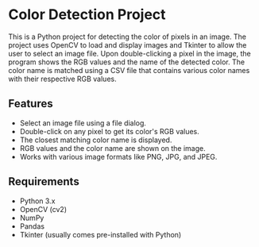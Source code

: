 # Color Detection Project
This is a Python project for detecting the color of pixels in an image. The project uses OpenCV to load and display images and Tkinter to allow the user to select an image file. Upon double-clicking a pixel in the image, the program shows the RGB values and the name of the detected color. The color name is matched using a CSV file that contains various color names with their respective RGB values.

## Features
- Select an image file using a file dialog.
- Double-click on any pixel to get its color's RGB values.
- The closest matching color name is displayed.
- RGB values and the color name are shown on the image.
- Works with various image formats like PNG, JPG, and JPEG.
## Requirements
- Python 3.x
- OpenCV (cv2)
- NumPy
- Pandas
- Tkinter (usually comes pre-installed with Python)
